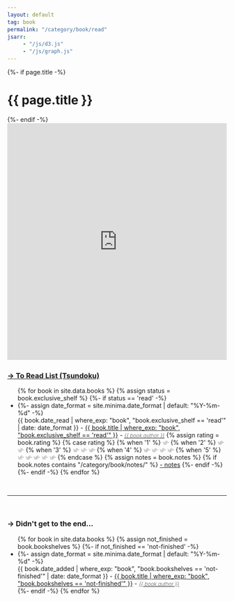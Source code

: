 ```yaml
---
layout: default
tag: book
permalink: "/category/book/read"
jsarr:
     - "/js/d3.js"
     - "/js/graph.js"
---
```


<div>
    {%- if page.title -%}
        <h1>{{ page.title }}</h1>
    {%- endif -%}
</div>

<iframe width="100%" height="544" frameborder="0"
  src="https://observablehq.com/embed/@evryjazz/book-rating-graph?cells=final_plot"></iframe>

<h3><a href="/category/book/to-read">→ To Read List (Tsundoku)</a></h3>

<ul>
{% for book in site.data.books %}
    {% assign status = book.exclusive_shelf %}
    {%- if status == 'read' -%}
    <li>
        {%- assign date_format = site.minima.date_format | default: "%Y-%m-%d" -%}
        <div class="{{book.rating}}">
            <span class="post-meta">{{ book.date_read | where_exp: "book",  "book.exclusive_shelf == 'read'" | date: date_format }} - </span>    
            <a href="{{book.open_library_url_info_ISBN13}}">{{ book.title | where_exp: "book",  "book.exclusive_shelf == 'read'" }}</a> 
            <a class="post-meta">-</a> 
            <a style='font-style: italic; font-weight: 200; font-size: 12px;' href="{{book.open_library_url_info_ISBN13}}">{{ book.author }}</a> 
            {% assign rating = book.rating %} 
            {% case rating %} 
                {% when '1' %} 
                    <picture>
                        <source style='height: 3%; width: 3%; object-fit: contain' srcset="/assets/swallow.png" media="(max-width: 20px)">
                        <img style='height: 3%; width: 3%; object-fit: contain' src="/assets/swallow.png" />
                    </picture> 
                {% when '2' %} 
                    <picture>
                        <source style='height: 3%; width: 3%; object-fit: contain' srcset="/assets/swallow.png" media="(max-width: 20px)">
                        <source style='height: 3%; width: 3%; object-fit: contain' srcset="/assets/swallow.png" media="(max-width: 20px)">
                        <img style='height: 3%; width: 3%; object-fit: contain' src="/assets/swallow.png" />
                        <img style='height: 3%; width: 3%; object-fit: contain' src="/assets/swallow.png" />
                    </picture>
                {% when '3' %}
                    <picture>
                        <source style='height: 3%; width: 3%; object-fit: contain' srcset="/assets/swallow.png" media="(max-width: 20px)">
                        <source style='height: 3%; width: 3%; object-fit: contain' srcset="/assets/swallow.png" media="(max-width: 20px)">
                        <source style='height: 3%; width: 3%; object-fit: contain' srcset="/assets/swallow.png" media="(max-width: 20px)">
                        <img style='height: 3%; width: 3%; object-fit: contain' src="/assets/swallow.png" />
                        <img style='height: 3%; width: 3%; object-fit: contain' src="/assets/swallow.png" />
                        <img style='height: 3%; width: 3%; object-fit: contain' src="/assets/swallow.png" />
                    </picture>
                {% when '4' %}
                    <picture>
                        <source style='height: 3%; width: 3%; object-fit: contain' srcset="/assets/swallow.png" media="(max-width: 20px)">
                        <img style='height: 3%; width: 3%; object-fit: contain' src="/assets/swallow.png" />
                    </picture>
                    <picture>
                        <source style='height: 3%; width: 3%; object-fit: contain' srcset="/assets/swallow.png" media="(max-width: 20px)">
                        <img style='height: 3%; width: 3%; object-fit: contain' src="/assets/swallow.png" />
                    </picture>
                    <picture>
                        <source style='height: 3%; width: 3%; object-fit: contain' srcset="/assets/swallow.png" media="(max-width: 20px)">
                        <img style='height: 3%; width: 3%; object-fit: contain' src="/assets/swallow.png" />
                    </picture>
                    <picture>
                        <source style='height: 3%; width: 3%; object-fit: contain' srcset="/assets/swallow.png" media="(max-width: 20px)">
                        <img style='height: 3%; width: 3%; object-fit: contain' src="/assets/swallow.png" />
                    </picture>
                {% when '5' %}
                    <picture>
                        <source style='height: 3%; width: 3%; object-fit: contain' srcset="/assets/swallow.png" media="(max-width: 20px)">
                        <img style='height: 3%; width: 3%; object-fit: contain' src="/assets/swallow.png" />
                    </picture>
                    <picture>
                        <source style='height: 3%; width: 3%; object-fit: contain' srcset="/assets/swallow.png" media="(max-width: 20px)">
                        <img style='height: 3%; width: 3%; object-fit: contain' src="/assets/swallow.png" />
                    </picture>
                    <picture>
                        <source style='height: 3%; width: 3%; object-fit: contain' srcset="/assets/swallow.png" media="(max-width: 20px)">
                        <img style='height: 3%; width: 3%; object-fit: contain' src="/assets/swallow.png" />
                    </picture>
                    <picture>
                        <source style='height: 3%; width: 3%; object-fit: contain' srcset="/assets/swallow.png" media="(max-width: 20px)">
                        <img style='height: 3%; width: 3%; object-fit: contain' src="/assets/swallow.png" />
                    </picture>
                    <picture>
                        <source style='height: 3%; width: 3%; object-fit: contain' srcset="/assets/swallow.png" media="(max-width: 20px)">
                        <img style='height: 3%; width: 3%; object-fit: contain' src="/assets/swallow.png" />
                    </picture>
            {% endcase %} 
            {% assign notes = book.notes %} 
            {% if book.notes contains "/category/book/notes/" %}
                <a class="post-meta" href="{{notes}}"> - notes</a> 
            {%- endif -%}
        </div>
    </li>
    {%- endif -%}
{% endfor %}
</ul>

<br>

---

<br>

<h3>→ Didn't get to the end...</h3>

<ul>
{% for book in site.data.books %}
    {% assign not_finished = book.bookshelves %}
    {%- if not_finished == 'not-finished' -%}
    <li>
        {%- assign date_format = site.minima.date_format | default: "%Y-%m-%d" -%}
        <div>
            <span class="post-meta">{{ book.date_added | where_exp: "book",  "book.bookshelves == 'not-finished'" | date: date_format }} - </span>    
            <a href="{{book.open_library_url_info_ISBN13}}">{{ book.title | where_exp: "book",  "book.bookshelves == 'not-finished'" }}</a> - <a style='font-style: italic; font-weight: 200; font-size: 12px;' href="{{book.open_library_url_info_ISBN13}}">{{ book.author }}</a> 
        </div>
    </li>
    {%- endif -%}
{% endfor %}
</ul>
